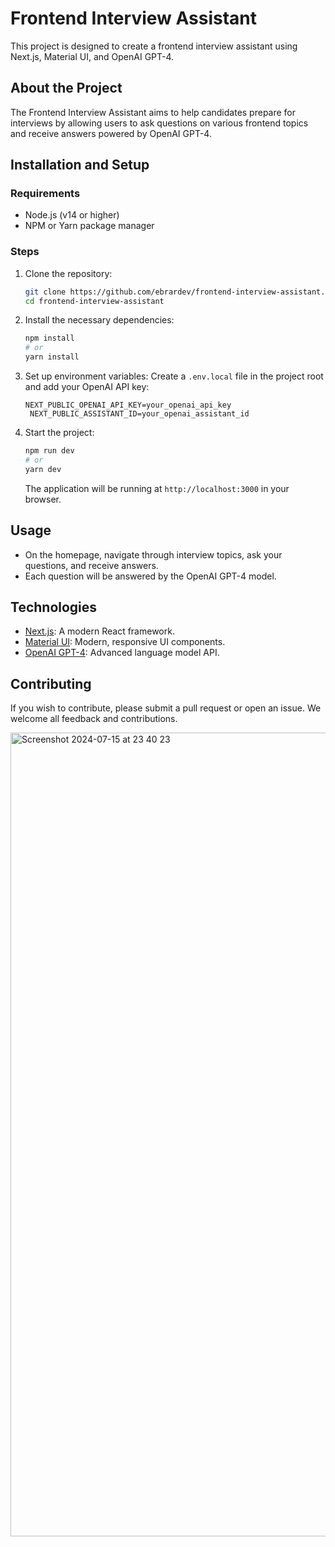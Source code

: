 # Frontend Interview Assistant

This project is designed to create a frontend interview assistant using Next.js, Material UI, and OpenAI GPT-4.

## About the Project

The Frontend Interview Assistant aims to help candidates prepare for interviews by allowing users to ask questions on various frontend topics and receive answers powered by OpenAI GPT-4.

## Installation and Setup

### Requirements

- Node.js (v14 or higher)
- NPM or Yarn package manager

### Steps

1. Clone the repository:
    ```bash
    git clone https://github.com/ebrardev/frontend-interview-assistant.git
    cd frontend-interview-assistant
    ```

2. Install the necessary dependencies:
    ```bash
    npm install
    # or
    yarn install
    ```

3. Set up environment variables:
    Create a `.env.local` file in the project root and add your OpenAI API key:
    ```
    NEXT_PUBLIC_OPENAI_API_KEY=your_openai_api_key
     NEXT_PUBLIC_ASSISTANT_ID=your_openai_assistant_id
    ```

4. Start the project:
    ```bash
    npm run dev
    # or
    yarn dev
    ```

    The application will be running at `http://localhost:3000` in your browser.

## Usage

- On the homepage, navigate through interview topics, ask your questions, and receive answers.
- Each question will be answered by the OpenAI GPT-4 model.

## Technologies

- [Next.js](https://nextjs.org/): A modern React framework.
- [Material UI](https://mui.com/): Modern, responsive UI components.
- [OpenAI GPT-4](https://openai.com/): Advanced language model API.

## Contributing

If you wish to contribute, please submit a pull request or open an issue. We welcome all feedback and contributions.


<img width="1286" alt="Screenshot 2024-07-15 at 23 40 23" src="https://github.com/user-attachments/assets/eb8bf1db-f4a8-4f1c-95ef-ef99e74e9502">

